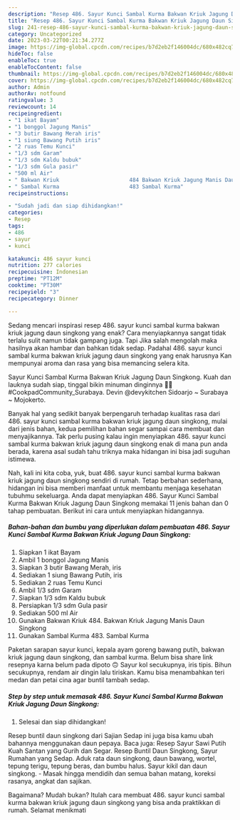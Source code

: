 ```yaml
---
description: "Resep 486. Sayur Kunci Sambal Kurma Bakwan Kriuk Jagung Daun Singkong yang Lezat, Buat Buka Puasa Menggugah Selera"
title: "Resep 486. Sayur Kunci Sambal Kurma Bakwan Kriuk Jagung Daun Singkong yang Lezat, Buat Buka Puasa Menggugah Selera"
slug: 241-resep-486-sayur-kunci-sambal-kurma-bakwan-kriuk-jagung-daun-singkong-yang-lezat-buat-buka-puasa-menggugah-selera
category: Uncategorized
date: 2023-03-22T00:21:34.277Z
image: https://img-global.cpcdn.com/recipes/b7d2eb2f146004dc/680x482cq70/486-sayur-kunci-sambal-kurma-bakwan-kriuk-jagung-daun-singkong-foto-resep-utama.jpg
hideToc: false
enableToc: true
enableTocContent: false
thumbnail: https://img-global.cpcdn.com/recipes/b7d2eb2f146004dc/680x482cq70/486-sayur-kunci-sambal-kurma-bakwan-kriuk-jagung-daun-singkong-foto-resep-utama.jpg
cover: https://img-global.cpcdn.com/recipes/b7d2eb2f146004dc/680x482cq70/486-sayur-kunci-sambal-kurma-bakwan-kriuk-jagung-daun-singkong-foto-resep-utama.jpg
author: Admin
authorAv: notfound
ratingvalue: 3
reviewcount: 14
recipeingredient:
- "1 ikat Bayam"
- "1 bonggol Jagung Manis"
- "3 butir Bawang Merah iris"
- "1 siung Bawang Putih iris"
- "2 ruas Temu Kunci"
- "1/3 sdm Garam"
- "1/3 sdm Kaldu bubuk"
- "1/3 sdm Gula pasir"
- "500 ml Air"
- " Bakwan Kriuk                      484 Bakwan Kriuk Jagung Manis Daun Singkong"
- " Sambal Kurma                      483 Sambal Kurma"
recipeinstructions:

- "Sudah jadi dan siap dihidangkan!"
categories:
- Resep
tags:
- 486
- sayur
- kunci

katakunci: 486 sayur kunci 
nutrition: 277 calories
recipecuisine: Indonesian
preptime: "PT12M"
cooktime: "PT30M"
recipeyield: "3"
recipecategory: Dinner

---
```



Sedang mencari inspirasi resep 486. sayur kunci sambal kurma bakwan kriuk jagung daun singkong yang enak? Cara menyiapkannya sangat tidak terlalu sulit namun tidak gampang juga. Tapi Jika salah mengolah maka hasilnya akan hambar dan bahkan tidak sedap. Padahal 486. sayur kunci sambal kurma bakwan kriuk jagung daun singkong yang enak harusnya Kan mempunyai aroma dan rasa yang bisa memancing selera kita.


Sayur Kunci Sambal Kurma Bakwan Kriuk Jagung Daun Singkong. Kuah dan lauknya sudah siap, tinggal bikin minuman dinginnya 🥤🧊 #CookpadCommunity_Surabaya. Devin @devykitchen Sidoarjo ~ Surabaya ~ Mojokerto.

Banyak hal yang sedikit banyak berpengaruh terhadap kualitas rasa dari 486. sayur kunci sambal kurma bakwan kriuk jagung daun singkong, mulai dari jenis bahan, kedua pemilihan bahan segar sampai cara membuat dan menyajikannya. Tak perlu pusing kalau ingin menyiapkan 486. sayur kunci sambal kurma bakwan kriuk jagung daun singkong enak di mana pun anda berada, karena asal sudah tahu triknya maka hidangan ini bisa jadi suguhan istimewa.


Nah, kali ini kita coba, yuk, buat 486. sayur kunci sambal kurma bakwan kriuk jagung daun singkong sendiri di rumah. Tetap berbahan sederhana, hidangan ini bisa memberi manfaat untuk membantu menjaga kesehatan tubuhmu sekeluarga. Anda dapat menyiapkan 486. Sayur Kunci Sambal Kurma Bakwan Kriuk Jagung Daun Singkong memakai 11 jenis bahan dan 0 tahap pembuatan. Berikut ini cara untuk menyiapkan hidangannya.

<!--inarticleads1-->

##### Bahan-bahan dan bumbu yang diperlukan dalam pembuatan 486. Sayur Kunci Sambal Kurma Bakwan Kriuk Jagung Daun Singkong:

1. Siapkan 1 ikat Bayam
1. Ambil 1 bonggol Jagung Manis
1. Siapkan 3 butir Bawang Merah, iris
1. Sediakan 1 siung Bawang Putih, iris
1. Sediakan 2 ruas Temu Kunci
1. Ambil 1/3 sdm Garam
1. Siapkan 1/3 sdm Kaldu bubuk
1. Persiapkan 1/3 sdm Gula pasir
1. Sediakan 500 ml Air
1. Gunakan  Bakwan Kriuk                      484. Bakwan Kriuk Jagung Manis Daun Singkong
1. Gunakan  Sambal Kurma                      483. Sambal Kurma


Paketan sarapan sayur kunci, kepala ayam goreng bawang putih, bakwan kriuk jagung daun singkong, dan sambal kurma. Belum bisa share link resepnya karna belum pada dipoto 🙃 Sayur kol secukupnya, iris tipis. Bihun secukupnya, rendam air dingin lalu tiriskan. Kamu bisa menambahkan teri medan dan petai cina agar buntil tambah sedap. 

<!--inarticleads2-->

##### Step by step untuk memasak 486. Sayur Kunci Sambal Kurma Bakwan Kriuk Jagung Daun Singkong:


1. Selesai dan siap dihidangkan!

Resep buntil daun singkong dari Sajian Sedap ini juga bisa kamu ubah bahannya menggunakan daun pepaya. Baca juga: Resep Sayur Sawi Putih Kuah Santan yang Gurih dan Segar. Resep Buntil Daun Singkong, Sayur Rumahan yang Sedap. Aduk rata daun singkong, daun bawang, wortel, tepung terigu, tepung beras, dan bumbu halus. Sayur kikil dan daun singkong. - Masak hingga mendidih dan semua bahan matang, koreksi rasanya, angkat dan sajikan. 

Bagaimana? Mudah bukan? Itulah cara membuat 486. sayur kunci sambal kurma bakwan kriuk jagung daun singkong yang bisa anda praktikkan di rumah. Selamat menikmati
